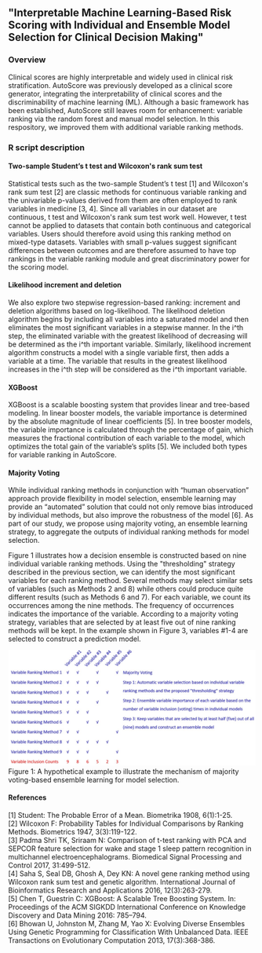 ## "Interpretable Machine Learning-Based Risk Scoring with Individual and Ensemble Model Selection for Clinical Decision Making"
### Overview
Clinical scores are highly interpretable and widely used in clinical risk stratification.
AutoScore was previously developed as a clinical score generator, integrating the interpretability of clinical scores and the discriminability of machine learning (ML).
Although a basic framework has been established, AutoScore still leaves room for enhancement: variable ranking via the random forest and manual model selection.
In this respository, we improved them with additional variable ranking methods.
### R script description
#### Two-sample Student’s t test and Wilcoxon's rank sum test
Statistical tests such as the two-sample Student’s t test [1] and Wilcoxon's rank sum test [2] are classic methods for 
continuous variable ranking and the univariable p-values derived from them are often employed to rank variables in medicine [3, 4]. 
Since all variables in our dataset are continuous, t test and Wilcoxon's rank sum test work well. However, t test cannot be applied to 
datasets that contain both continuous and categorical variables. Users should therefore avoid using this ranking method on mixed-type 
datasets. Variables with small p-values suggest significant differences between outcomes and are therefore assumed to have top rankings 
in the variable ranking module and great discriminatory power for the scoring model.
#### Likelihood increment and deletion
We also explore two stepwise regression-based ranking: increment and deletion algorithms based on log-likelihood. 
The likelihood deletion algorithm begins by including all variables into a saturated model and then eliminates the most significant 
variables in a stepwise manner. In the i^th step, the eliminated variable with the greatest likelihood of decreasing will be determined 
as the i^th important variable. Similarly, likelihood increment algorithm constructs a model with a single variable first, then adds 
a variable at a time. The variable that results in the greatest likelihood increases in the i^th step will be considered as the i^th 
important variable. 
#### XGBoost
XGBoost is a scalable boosting system that provides linear and tree-based modeling. In linear booster models, 
the variable importance is determined by the absolute magnitude of linear coefficients [5]. In tree booster models, 
the variable importance is calculated through the percentage of gain, which measures the fractional contribution of each 
variable to the model, which optimizes the total gain of the variable’s splits [5]. We included both types for variable ranking in AutoScore.
#### Majority Voting
While individual ranking methods in conjunction with “human observation” approach provide flexibility in model 
selection, ensemble learning may provide an “automated” solution that could not only remove bias introduced by individual methods, 
but also improve the robustness of the model [6]. As part of our study, we propose using majority voting, an ensemble learning 
strategy, to aggregate the outputs of individual ranking methods for model selection.

Figure 1 illustrates how a decision ensemble is constructed based on nine individual variable ranking methods. 
Using the "thresholding" strategy described in the previous section, we can identify the most significant variables for each 
ranking method. Several methods may select similar sets of variables (such as Methods 2 and 8) while others could produce 
quite different results (such as Methods 6 and 7). For each variable, we count its occurrences among the nine methods. The 
frequency of occurrences indicates the importance of the variable. According to a majority voting strategy, variables that are 
selected by at least five out of nine ranking methods will be kept. In the example shown in Figure 3, variables #1-4 are selected 
to construct a prediction model.

![image](https://github.com/Han-Yuan-Med/comparison/blob/main/ensemble.jpg)
Figure 1: A hypothetical example to illustrate the mechanism of majority voting-based ensemble learning for model selection.

#### References
[1] Student: The Probable Error of a Mean. Biometrika 1908, 6(1):1-25.  
[2] Wilcoxon F: Probability Tables for Individual Comparisons by Ranking Methods. Biometrics 1947, 3(3):119-122.  
[3] Padma Shri TK, Sriraam N: Comparison of t-test ranking with PCA and SEPCOR feature selection for wake and stage 1 sleep pattern 
recognition in multichannel electroencephalograms. Biomedical Signal Processing and Control 2017, 31:499-512.  
[4] Saha S, Seal DB, Ghosh A, Dey KN: A novel gene ranking method using Wilcoxon rank sum test and genetic algorithm. 
International Journal of Bioinformatics Research and Applications 2016, 12(3):263-279.  
[5] Chen T, Guestrin C: XGBoost: A Scalable Tree Boosting System. In: Proceedings of the ACM SIGKDD International Conference 
on Knowledge Discovery and Data Mining 2016: 785–794.  
[6] Bhowan U, Johnston M, Zhang M, Yao X: Evolving Diverse Ensembles Using Genetic Programming for Classification With Unbalanced Data. 
IEEE Transactions on Evolutionary Computation 2013, 17(3):368-386.
